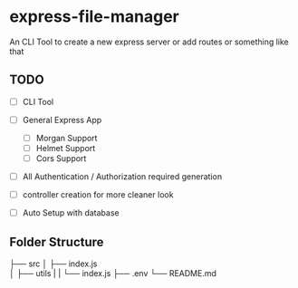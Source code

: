 # express-file-manager
An CLI Tool to create a new express server or add routes or something like that

## TODO
* [ ] CLI Tool
* [ ] General Express App
    * [ ] Morgan Support
    * [ ] Helmet Support
    * [ ] Cors Support
* [ ] All Authentication / Authorization required generation
* [ ] controller creation for more cleaner look
* [ ] Auto Setup with database


## Folder Structure 

├── src
│   ├── index.js   
│   ├── utils
|   |   └── index.js
├── .env
└── README.md
